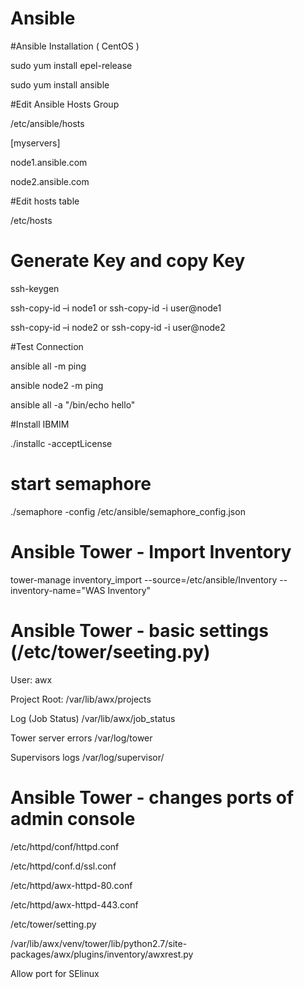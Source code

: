 # Ansible

#Ansible Installation ( CentOS )

sudo yum install epel-release

sudo yum install ansible

#Edit Ansible Hosts Group

/etc/ansible/hosts

[myservers]

node1.ansible.com

node2.ansible.com

#Edit hosts table

/etc/hosts

# Generate Key and copy Key

ssh-keygen

ssh-copy-id –i node1  or ssh-copy-id -i user@node1

ssh-copy-id –i node2  or ssh-copy-id -i user@node2

#Test Connection

ansible all -m ping

ansible node2 -m ping

ansible all -a "/bin/echo hello"

#Install IBMIM

./installc -acceptLicense

# start semaphore

./semaphore -config /etc/ansible/semaphore_config.json

# Ansible Tower - Import Inventory

tower-manage inventory_import --source=/etc/ansible/Inventory --inventory-name="WAS Inventory"

# Ansible Tower - basic settings (/etc/tower/seeting.py)

User: awx

Project Root: /var/lib/awx/projects

Log (Job Status) /var/lib/awx/job_status

Tower server errors /var/log/tower

Supervisors logs /var/log/supervisor/

# Ansible Tower - changes ports of admin console

/etc/httpd/conf/httpd.conf

/etc/httpd/conf.d/ssl.conf

/etc/httpd/awx-httpd-80.conf

/etc/httpd/awx-httpd-443.conf

/etc/tower/setting.py

/var/lib/awx/venv/tower/lib/python2.7/site-packages/awx/plugins/inventory/awxrest.py

Allow port for SElinux
